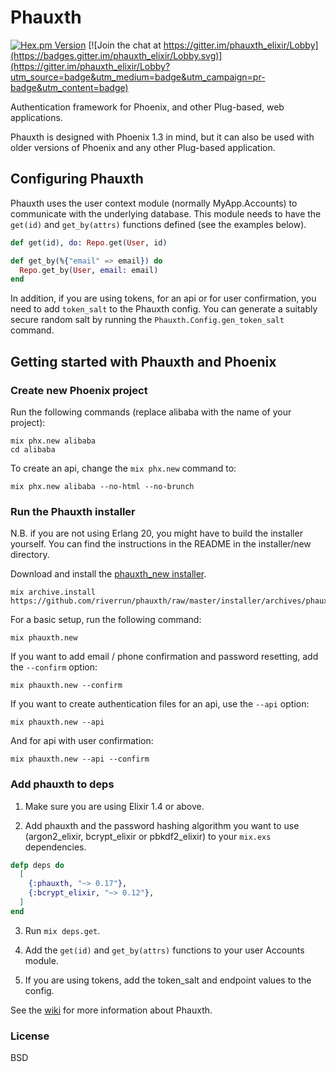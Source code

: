 # Phauxth

[![Hex.pm Version](http://img.shields.io/hexpm/v/phauxth.svg)](https://hex.pm/packages/phauxth)
[![Join the chat at https://gitter.im/phauxth_elixir/Lobby](https://badges.gitter.im/phauxth_elixir/Lobby.svg)](https://gitter.im/phauxth_elixir/Lobby?utm_source=badge&utm_medium=badge&utm_campaign=pr-badge&utm_content=badge)

Authentication framework for Phoenix, and other Plug-based, web applications.

Phauxth is designed with Phoenix 1.3 in mind, but it can also be used with
older versions of Phoenix and any other Plug-based application.

## Configuring Phauxth

Phauxth uses the user context module (normally MyApp.Accounts) to communicate
with the underlying database. This module needs to have the `get(id)` and
`get_by(attrs)` functions defined (see the examples below).

```elixir
def get(id), do: Repo.get(User, id)

def get_by(%{"email" => email}) do
  Repo.get_by(User, email: email)
end
```

In addition, if you are using tokens, for an api or for user confirmation,
you need to add `token_salt` to the Phauxth config. You can generate a
suitably secure random salt by running the `Phauxth.Config.gen_token_salt`
command.

## Getting started with Phauxth and Phoenix

### Create new Phoenix project

Run the following commands (replace alibaba with the name of your project):

    mix phx.new alibaba
    cd alibaba

To create an api, change the `mix phx.new` command to:

    mix phx.new alibaba --no-html --no-brunch

### Run the Phauxth installer

N.B. if you are not using Erlang 20, you might have to build the installer
yourself. You can find the instructions in the README in the installer/new
directory.

Download and install the [phauxth_new installer](https://github.com/riverrun/phauxth/raw/master/installer/archives/phauxth_new.ez).

    mix archive.install https://github.com/riverrun/phauxth/raw/master/installer/archives/phauxth_new.ez

For a basic setup, run the following command:

    mix phauxth.new

If you want to add email / phone confirmation and password resetting, add the `--confirm` option:

    mix phauxth.new --confirm

If you want to create authentication files for an api, use the `--api` option:

    mix phauxth.new --api

And for api with user confirmation:

    mix phauxth.new --api --confirm

### Add phauxth to deps

1. Make sure you are using Elixir 1.4 or above.

2. Add phauxth and the password hashing algorithm you want to use
(argon2_elixir, bcrypt_elixir or pbkdf2_elixir) to your `mix.exs` dependencies.

```elixir
defp deps do
  [
    {:phauxth, "~> 0.17"},
    {:bcrypt_elixir, "~> 0.12"},
  ]
end
```

3. Run `mix deps.get`.

4. Add the `get(id)` and `get_by(attrs)` functions to your user Accounts module.

5. If you are using tokens, add the token_salt and endpoint values to the config.

See the [wiki](https://github.com/riverrun/phauxth/wiki) for more
information about Phauxth.

### License

BSD
